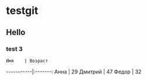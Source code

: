 # testgit
## Hello
### test 3
    Имя    | Возраст 
-----------|:-------: 
Анна       |   29 
Дмитрий    |   47 
Федор      |   32
